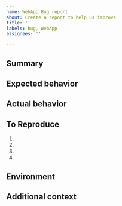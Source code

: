 ```yaml
---
name: WebApp Bug report
about: Create a report to help us improve
title: ''
labels: bug, WebApp
assignees: ''

---
```


## Summary


## Expected behavior


## Actual behavior


## To Reproduce
1.
2.
3.
4.

## Environment


## Additional context
